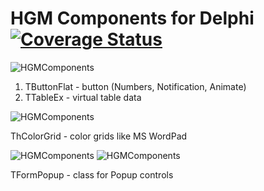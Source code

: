 # HGM Components for Delphi [![Coverage Status](https://coveralls.io/repos/github/HemulGM/Components/badge.svg?branch=master)](https://coveralls.io/github/HemulGM/Components?branch=master)

![HGMComponents](https://hemulgm.ru/images/preview/hgm_comp.png)

1. TButtonFlat - button (Numbers, Notification, Animate)
2. TTableEx - virtual table data

![HGMComponents](https://hemulgm.ru/images/preview/hgm_comp1.png)

ThColorGrid - color grids like MS WordPad

![HGMComponents](https://hemulgm.ru/images/preview/hcolorgrid.png)
![HGMComponents](https://hemulgm.ru/images/preview/hcolorgrid_w.png)

TFormPopup - class for Popup controls

